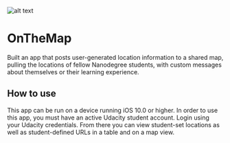 ![alt text](https://raw.github.com/JayGabriel/OnTheMap/master/OnTheMapDemo.png)


# OnTheMap
Built an app that posts user-generated location information to a shared map, pulling the locations of fellow Nanodegree students, with custom messages about themselves or their learning experience.

## How to use
This app can be run on a device running iOS 10.0 or higher. In order to use this app, you must have an active Udacity student account. Login using your Udacity credentials. From there you can view student-set locations as well as student-defined URLs in a table and on a map view.
